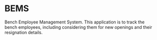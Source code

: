 # BEMS
Bench Employee Management System.
This application is to track the bench employees, including considering them for new openings and their resignation details.
